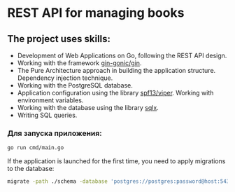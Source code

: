 # REST API for managing books

## The project uses skills:
- Development of Web Applications on Go, following the REST API design.
- Working with the framework <a href="https://github.com/gin-gonic/gin">gin-gonic/gin</a>.
- The Pure Architecture approach in building the application structure. Dependency injection technique.
- Working with the PostgreSQL database.
- Application configuration using the library <a href="https://github.com/spf13/viper">spf13/viper</a>. Working with environment variables.
- Working with the database using the library <a href="https://github.com/jmoiron/sqlx">sqlx</a>.
- Writing SQL queries.

### Для запуска приложения:

```bash
go run cmd/main.go
```

If the application is launched for the first time, you need to apply migrations to the database:
```bash
migrate -path ./schema -database 'postgres://postgres:password@host:5436/postgres?sslmode=disable' up
```